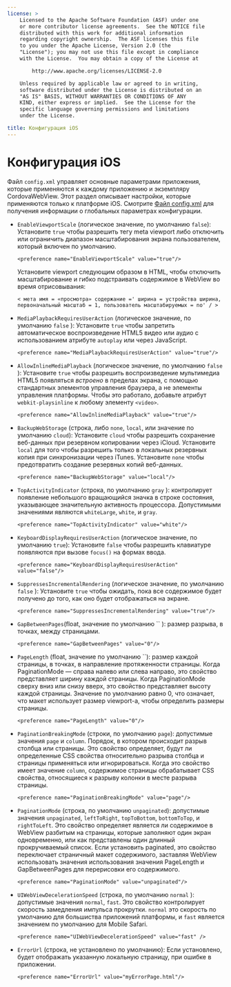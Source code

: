 ```yaml
---
license: >
    Licensed to the Apache Software Foundation (ASF) under one
    or more contributor license agreements.  See the NOTICE file
    distributed with this work for additional information
    regarding copyright ownership.  The ASF licenses this file
    to you under the Apache License, Version 2.0 (the
    "License"); you may not use this file except in compliance
    with the License.  You may obtain a copy of the License at

        http://www.apache.org/licenses/LICENSE-2.0

    Unless required by applicable law or agreed to in writing,
    software distributed under the License is distributed on an
    "AS IS" BASIS, WITHOUT WARRANTIES OR CONDITIONS OF ANY
    KIND, either express or implied.  See the License for the
    specific language governing permissions and limitations
    under the License.

title: Конфигурация iOS
---
```


# Конфигурация iOS

Файл `config.xml` управляет основные параметрами приложения, которые применяются к каждому приложению и экземпляру CordovaWebView. Этот раздел описывает настройки, которые применяются только к платформе iOS. Смотрите [Файл config.xml][1] для получения информации о глобальных параметрах конфигурации.

 [1]: config_ref_index.md.html#The%20config.xml%20File

*   `EnableViewportScale` (логическое значение, по умолчанию `false`): Установите `true` чтобы разрешить тегу meta viewport либо отключить или ограничить диапазон масштабирования экрана пользователем, который включен по умолчанию.
    
        <preference name="EnableViewportScale" value="true"/>
        
    
    Установите viewport следующим образом в HTML, чтобы отключить масштабирование и гибко подстраивать содержимое в WebView во время отрисовывания:
    
        < мета имя = «просмотра» содержание =' ширина = устройства ширина, первоначальный масштаб = 1, пользователь масштабируемых = no' / >
        

*   `MediaPlaybackRequiresUserAction` (логическое значение, по умолчанию `false` ): Установите `true` чтобы запретить автоматическое воспроизведение HTML5 видео или аудио с использованием атрибуте `autoplay` или через JavaScript.
    
        <preference name="MediaPlaybackRequiresUserAction" value="true"/>
        

*   `AllowInlineMediaPlayback` (логическое значение, по умолчанию `false` ): Установите `true` чтобы разрешить воспроизведение мультимедиа HTML5 появляться *встроено* в пределах экрана, с помощью стандартных элементов управления браузера, а не элементы управления платформы. Чтобы это работало, добавьте атрибут `webkit-playsinline` к любому элементу `<video>`.
    
        <preference name="AllowInlineMediaPlayback" value="true"/>
        

*   `BackupWebStorage` (строка, либо `none`, `local`, или значение по умолчанию `cloud`): Установите `cloud` чтобы разрешить сохранение веб-данных при резервном копировании через iCloud. Установите `local` для того чтобы разрешить только в локальных резервных копия при синхронизации через iTunes. Установите `none` чтобы предотвратить создание резервных копий веб-данных.
    
        <preference name="BackupWebStorage" value="local"/>
        

*   `TopActivityIndicator` (строка, по умолчанию `gray` ): контролирует появление небольшого вращающийся значка в строке состояния, указывающее значительную активность процессора. Допустимыми значениями являются `whiteLarge`, `white`, и `gray`.
    
        <preference name="TopActivityIndicator" value="white"/>
        

*   `KeyboardDisplayRequiresUserAction` (логическое значение, по умолчанию `true`): Установите `false` чтобы разрешить клавиатуре появляются при вызове `focus()` на формах ввода.
    
        <preference name="KeyboardDisplayRequiresUserAction" value="false"/>
        

*   `SuppressesIncrementalRendering` (логическое значение, по умолчанию `false` ): Установите `true` чтобы ожидать, пока все содержимое будет получено до того, как оно будет отображаться на экране.
    
        <preference name="SuppressesIncrementalRendering" value="true"/>
        

*   `GapBetweenPages`(float, значение по умолчанию `` ): размер разрыва, в точках, между страницами.
    
        <preference name="GapBetweenPages" value="0"/>
        

*   `PageLength` (float, значение по умолчанию ``): размер каждой страницы, в точках, в направление протяженности страницы. Когда PaginationMode — справа налево или слева направо, это свойство представляет ширину каждой страницы. Когда PaginationMode сверху вниз или снизу вверх, это свойство представляет высоту каждой страницы. Значение по умолчанию равно 0, что означает, что макет использует размер viewport-а, чтобы определить размеры страницы.
    
        <preference name="PageLength" value="0"/>
        

*   `PaginationBreakingMode` (строки, по умолчанию `page`): допустимые значения `page` и `column`. Порядок, в котором происходит разрыв столбца или страницы. Это свойство определяет, будут ли определенные CSS свойства относительно разрыва столбца и страницы применяться или игнорироваться. Когда это свойство имеет значение `column`, содержимое страницы обрабатывает CSS свойства, относящиеся к разрыву колонки в месте разрыва страницы.
    
        <preference name="PaginationBreakingMode" value="page"/>
        

*   `PaginationMode` (строка, по умолчанию `unpaginated`): допустимые значения `unpaginated`, `leftToRight`, `topToBottom`, `bottomToTop`, и `rightToLeft`. Это свойство определяет является ли содержимое в WebView разбитым на страницы, которые заполняют один экран одновременно, или как представлены один длинный прокручиваемый список. Если установить paginated, это свойство переключает страничный макет содержимого, заставляя WebView использовать значения использования значения PageLength и GapBetweenPages для перерисовки его содержимого.
    
        <preference name="PaginationMode" value="unpaginated"/>
        

*   `UIWebViewDecelerationSpeed` (строка, по умолчанию `normal` ): допустимые значения `normal`, `fast`. Это свойство контролирует скорость замедления импульса прокрутки. `normal` это скорость по умолчанию для большиства приложений платформы, и `fast` является значением по умолчанию для Mobile Safari.
    
        <preference name="UIWebViewDecelerationSpeed" value="fast" />
        

*   `ErrorUrl` (строка, не установлено по умолчанию): Если установлено, будет отображать указанную локальную страницу, при ошибке в приложении.
    
        <preference name="ErrorUrl" value="myErrorPage.html"/>